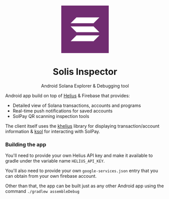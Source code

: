 <p align="center">
  <img width="150px" height="150px" src="./android/ic_launcher-playstore.png">
</p>

<h1 align="center">Solis Inspector</h1>

<p align="center">
  Android Solana Explorer & Debugging tool
</p>

Android app build on top of [Helius](https://helius.xyz/) & Firebase that provides:

- Detailed view of Solana transactions, accounts and programs
- Real-time push notifications for saved accounts
- SolPay QR scanning inspection tools

The client itself uses the [khelius](https://github.com/dlgrech/khelius) library for displaying transaction/account information & [ksol](https://github.com/dlgrech/ksol) for interacting with SolPay.

### Building the app

You'll need to provide your own Helius API key and make it available to gradle under the variable name `HELIUS_API_KEY`.

You'll also need to provide your own `google-services.json` entry that you can obtain from your own firebase account.

Other than that, the app can be built just as any other Android app using the command `./gradlew assembleDebug`